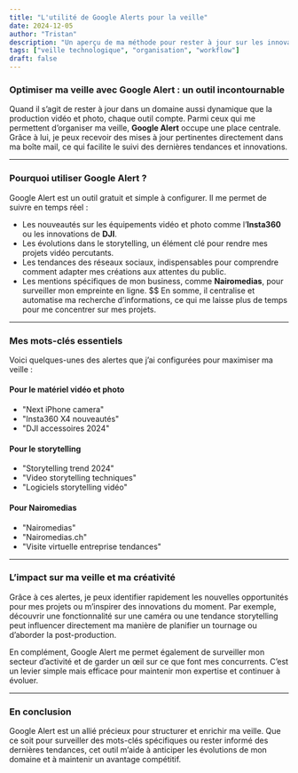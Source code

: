 ```yaml
---
title: "L'utilité de Google Alerts pour la veille"
date: 2024-12-05
author: "Tristan"
description: "Un aperçu de ma méthode pour rester à jour sur les innovations technologiques et organiser les informations essentielles pour mes projets vidéo et photo."
tags: ["veille technologique", "organisation", "workflow"]
draft: false
---
```


### **Optimiser ma veille avec Google Alert : un outil incontournable**

Quand il s’agit de rester à jour dans un domaine aussi dynamique que la production vidéo et photo, chaque outil compte. Parmi ceux qui me permettent d’organiser ma veille, **Google Alert** occupe une place centrale. Grâce à lui, je peux recevoir des mises à jour pertinentes directement dans ma boîte mail, ce qui facilite le suivi des dernières tendances et innovations.

---

### **Pourquoi utiliser Google Alert ?**

Google Alert est un outil gratuit et simple à configurer. Il me permet de suivre en temps réel :

- Les nouveautés sur les équipements vidéo et photo comme l’**Insta360** ou les innovations de **DJI**.
- Les évolutions dans le storytelling, un élément clé pour rendre mes projets vidéo percutants.
- Les tendances des réseaux sociaux, indispensables pour comprendre comment adapter mes créations aux attentes du public.
- Les mentions spécifiques de mon business, comme **Nairomedias**, pour surveiller mon empreinte en ligne.
$$
En somme, il centralise et automatise ma recherche d’informations, ce qui me laisse plus de temps pour me concentrer sur mes projets.

---

### **Mes mots-clés essentiels**

Voici quelques-unes des alertes que j’ai configurées pour maximiser ma veille :

#### Pour le matériel vidéo et photo
- "Next iPhone camera"
- "Insta360 X4 nouveautés"
- "DJI accessoires 2024"

#### Pour le storytelling
- "Storytelling trend 2024"
- "Video storytelling techniques"
- "Logiciels storytelling vidéo"

#### Pour Nairomedias
- "Nairomedias"
- "Nairomedias.ch"
- "Visite virtuelle entreprise tendances"

---

### **L’impact sur ma veille et ma créativité**

Grâce à ces alertes, je peux identifier rapidement les nouvelles opportunités pour mes projets ou m’inspirer des innovations du moment. Par exemple, découvrir une fonctionnalité sur une caméra ou une tendance storytelling peut influencer directement ma manière de planifier un tournage ou d’aborder la post-production.

En complément, Google Alert me permet également de surveiller mon secteur d’activité et de garder un œil sur ce que font mes concurrents. C’est un levier simple mais efficace pour maintenir mon expertise et continuer à évoluer.

---

### **En conclusion**

Google Alert est un allié précieux pour structurer et enrichir ma veille. Que ce soit pour surveiller des mots-clés spécifiques ou rester informé des dernières tendances, cet outil m’aide à anticiper les évolutions de mon domaine et à maintenir un avantage compétitif.

